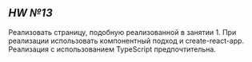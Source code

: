 *HW №13*
---
Реализовать страницу, подобную реализованной в занятии 1. При реализации использовать компонентный подход и create-react-app. Реализация с использованием TypeScript предпочтительна.